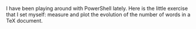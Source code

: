 I have been playing around with PowerShell lately. Here is the little exercise that I set myself: measure and plot the evolution of the number of words in a TeX document.